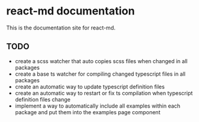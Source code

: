 # react-md documentation
This is the documentation site for react-md.


## TODO
- create a scss watcher that auto copies scss files when changed in all packages
- create a base ts watcher for compiling changed typescript files in all packages
- create an automatic way to update typescript definition files
- create an automatic way to restart or fix ts compilation when typescript definition files change
- implement a way to automatically include all examples within each package and put them into the examples page component
